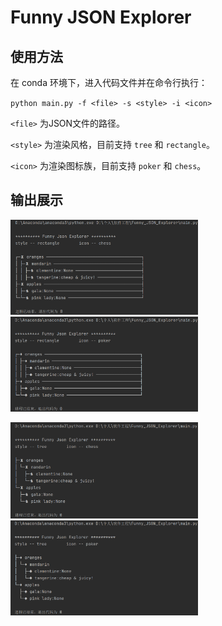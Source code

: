 # Funny JSON Explorer

## 使用方法

在 conda 环境下，进入代码文件并在命令行执行：

`python main.py -f <file> -s <style> -i <icon>`

`<file>` 为JSON文件的路径。

`<style>` 为渲染风格，目前支持 `tree` 和 `rectangle`。

`<icon>` 为渲染图标族，目前支持 `poker` 和 `chess`。

## 输出展示

<img src="assets/result_rectangle_chess.png" alt="结果图：矩形棋盘" width="300"> <img src="assets/result_rectangle_poker.png" alt="结果图：矩形扑克" width="300">



<img src="assets/result_tree_chess.png" alt="结果图：树状棋盘" width="300"> <img src="assets/result_tree_poker.png" alt="结果图：树状扑克" width="300">



